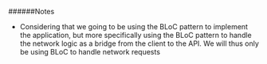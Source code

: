 #####\#Notes
* Considering that we going to be using the BLoC pattern to implement the application, but more specifically
using the BLoC pattern to handle the network logic as a bridge from the client to the API. We will thus
only be using BLoC to handle network requests